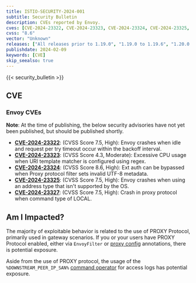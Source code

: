 ```yaml
---
title: ISTIO-SECURITY-2024-001
subtitle: Security Bulletin
description: CVEs reported by Envoy.
cves: [CVE-2024-23322, CVE-2024-23323, CVE-2024-23324, CVE-2024-23325, CVE-2024-23327]
cvss: "8.6"
vector: "Unknown"
releases: ["All releases prior to 1.19.0", "1.19.0 to 1.19.6", "1.20.0 to 1.20.2"]
publishdate: 2024-02-09
keywords: [CVE]
skip_seealso: true
---
```


{{< security_bulletin >}}

## CVE

### Envoy CVEs

**Note**: At the time of publishing, the below security advisories have not yet been published, but should be published shortly.

- __[CVE-2024-23322](https://github.com/envoyproxy/envoy/security/advisories/GHSA-6p83-mfmh-qv38)__: (CVSS Score 7.5, High): Envoy crashes when idle and request per try timeout occur within the backoff interval.
- __[CVE-2024-23323](https://github.com/envoyproxy/envoy/security/advisories/GHSA-x278-4w4x-r7ch)__: (CVSS Score 4.3, Moderate): Excessive CPU usage when URI template matcher is configured using regex.
- __[CVE-2024-23324](https://github.com/envoyproxy/envoy/security/advisories/GHSA-gq3v-vvhj-96j6)__: (CVSS Score 8.6, High): Ext auth can be bypassed when Proxy protocol filter sets invalid UTF-8 metadata.
- __[CVE-2024-23325](https://github.com/envoyproxy/envoy/security/advisories/GHSA-5m7c-mrwr-pm26)__: (CVSS Score 7.5, High): Envoy crashes when using an address type that isn't supported by the OS.
- __[CVE-2024-23327](https://github.com/envoyproxy/envoy/security/advisories/GHSA-4h5x-x9vh-m29j)__: (CVSS Score 7.5, High): Crash in proxy protocol when command type of LOCAL.

## Am I Impacted?

The majority of exploitable behavior is related to the use of PROXY Protocol, primarily used in gateway scenarios. If you or your users have PROXY Protocol enabled, either via `EnvoyFilter` or [proxy config](/docs/ops/configuration/traffic-management/network-topologies/#proxy-protocol) annotations, there is potential exposure.

Aside from the use of PROXY protocol, the usage of the `%DOWNSTREAM_PEER_IP_SAN%` [command operator](https://www.envoyproxy.io/docs/envoy/latest/configuration/observability/access_log/usage.html#command-operators) for access logs has potential exposure.
